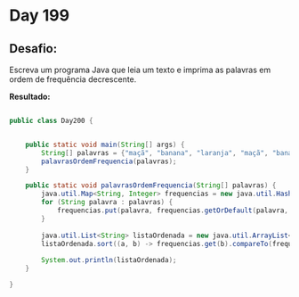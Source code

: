 # Day 199

## Desafio:

Escreva um programa Java que leia um texto e imprima as palavras em ordem de frequência decrescente.

**Resultado:**

```java

public class Day200 {


    public static void main(String[] args) {
        String[] palavras = {"maçã", "banana", "laranja", "maçã", "banana", "maçã"};
        palavrasOrdemFrequencia(palavras);
    }

    public static void palavrasOrdemFrequencia(String[] palavras) {
        java.util.Map<String, Integer> frequencias = new java.util.HashMap<>();
        for (String palavra : palavras) {
            frequencias.put(palavra, frequencias.getOrDefault(palavra, 0) + 1);
        }
        
        java.util.List<String> listaOrdenada = new java.util.ArrayList<>(frequencias.keySet());
        listaOrdenada.sort((a, b) -> frequencias.get(b).compareTo(frequencias.get(a)));
        
        System.out.println(listaOrdenada);
    }

}